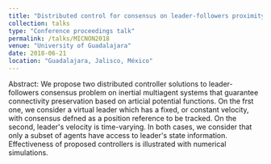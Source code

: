 ```yaml
---
title: "Distributed control for consensus on leader-followers proximity graphs (MICNON2018)"
collection: talks
type: "Conference proceedings talk"
permalink: /talks/MICNON2018
venue: "University of Guadalajara"
date: 2018-06-21
location: "Guadalajara, Jalisco, México"
---
```


Abstract: We propose two distributed controller solutions to leader-followers consensus problem on inertial multiagent systems that guarantee connectivity preservation based on articial potential functions. On the frst one, we consider a virtual leader which has a fixed, or constant velocity, with consensus defned as a position reference to be tracked. On the second, leader's velocity is time-varying. In both cases, we consider that only a subset of agents have access to leader's state information. Effectiveness of proposed controllers is illustrated with numerical simulations.
